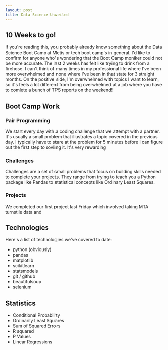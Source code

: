 ```yaml
---
layout: post
title: Data Science Unveiled
---
```


## 10 Weeks to go!

If you're reading this, you probably already know something about the Data Science Boot Camp at Metis or tech boot camp's in general. I'd like to confirm for anyone who's wondering that the Boot Camp moniker could not be more accurate. The last 2 weeks has felt like trying to drink from a firehose. I can't think of many times in my professional life where I've been more overwhelmed and none where I've been in that state for 3 straight months. On the positive side, I'm overwhelmed with topics I want to learn, so it's feels a lot different from being overwhelmed at a job where you have to comlete a bunch of TPS reports on the weekend! 

## Boot Camp Work

### Pair Programming
We start every day with a coding challenge that we attempt with a partner. It's usually a small problem that illustrates a topic covered in the previous day. I typically have to stare at the problem for 5 minutes before I can figure out the first step to sovling it. It's very rewarding 

### Challenges
Challenges are a set of small problems that focus on building skills needed to complete your projects. They range from trying to teach you a Python package like Pandas to statistical concepts like Ordinary Least Squares.
### Projects
We completed our first project last Friday which involved taking MTA turnstile data and 

## Technologies
Here's a list of technologies we've covered to date:
* python (obviously)
* pandas
* matplotlib
* scikitlearn
* statsmodels
* git / github
* beautifulsoup
* selenium

## Statistics
* Conditional Probability
* Ordinarily Least Squares
* Sum of Squared Errors
* R squared
* P Values
* Linear Regressions

